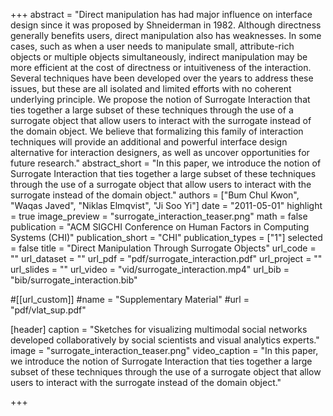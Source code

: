 +++
abstract = "Direct manipulation has had major influence on interface design since it was proposed by Shneiderman in 1982. Although directness generally benefits users, direct manipulation also has weaknesses. In some cases, such as when a user needs to manipulate small, attribute-rich objects or multiple objects simultaneously, indirect manipulation may be more efficient at the cost of directness or intuitiveness of the interaction. Several techniques have been developed over the years to address these issues, but these are all isolated and limited efforts with no coherent underlying principle. We propose the notion of Surrogate Interaction that ties together a large subset of these techniques through the use of a surrogate object that allow users to interact with the surrogate instead of the domain object. We believe that formalizing this family of interaction techniques will provide an additional and powerful interface design alternative for interaction designers, as well as uncover opportunities for future research."
abstract_short = "In this paper, we introduce the notion of Surrogate Interaction that ties together a large subset of these techniques through the use of a surrogate object that allow users to interact with the surrogate instead of the domain object."
authors = ["Bum Chul Kwon", "Waqas Javed", "Niklas Elmqvist", "Ji Soo Yi"]
date = "2011-05-01"
highlight = true
image_preview = "surrogate_interaction_teaser.png"
math = false
publication = "ACM SIGCHI Conference on Human Factors in Computing Systems (CHI)"
publication_short = "CHI"
publication_types = ["1"]
selected = false
title = "Direct Manipulation Through Surrogate Objects"
url_code = ""
url_dataset = ""
url_pdf = "pdf/surrogate_interaction.pdf"
url_project = ""
url_slides = ""
url_video = "vid/surrogate_interaction.mp4"
url_bib = "bib/surrogate_interaction.bib"

#[[url_custom]]
#name = "Supplementary Material"
#url = "pdf/vlat_sup.pdf"

[header]
  caption = "Sketches for visualizing multimodal social networks developed collaboratively by social scientists and visual analytics experts."
  image = "surrogate_interaction_teaser.png"
  video_caption = "In this paper, we introduce the notion of Surrogate Interaction that ties together a large subset of these techniques through the use of a surrogate object that allow users to interact with the surrogate instead of the domain object."

+++

